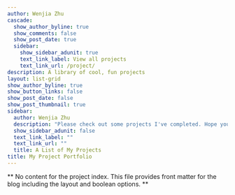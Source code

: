 ```yaml
---
author: Wenjia Zhu
cascade:
  show_author_byline: true
  show_comments: false
  show_post_date: true
  sidebar:
    show_sidebar_adunit: true
    text_link_label: View all projects
    text_link_url: /project/
description: A library of cool, fun projects
layout: list-grid
show_author_byline: true
show_button_links: false
show_post_date: false
show_post_thumbnail: true
sidebar:
  author: Wenjia Zhu
  description: "Please check out some projects I've completed. Hope you like them!\n"
  show_sidebar_adunit: false
  text_link_label: ""
  text_link_url: ""
  title: A List of My Projects
title: My Project Portfolio
---
```


** No content for the project index. This file provides front matter for the blog including the layout and boolean options. **
